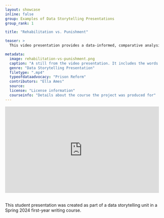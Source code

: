 ```yaml
---
layout: showcase
inline: false
group: Examples of Data Storytelling Presentations
group_rank: 1

title: "Rehabilitation vs. Punishment"

teaser: >
  This video presentation provides a data-informed, comparative analysis of prisons in Norway and the United States, with emphasis on the statistics detailing the different outcomes associated with these two very different prison systems. Whereas the US system focuses on punishing inmates, Norway prioritizes rehabilitation. The presentation draws on research and data to argue in favor of the Norwegian approach and its potential to serve as a model for other countries aiming to humanize and improve their own criminal justice systems.

metadata:
  image: rehabilitation-vs-punishment.png
  caption: "A still from the video presentation. It includes the words 'Rehabilitation v.s. Punishment' at the top of the image, and below there is a photo of a hallway of a prison facility. There are windows and technical equipment lining the right side of the hallway, and cells on the left. Two hands from a black individual rest through one of the cells."
  genre: "Data Storytelling Presentation"
  filetype: ".mp4"
  typeofdataadvocacy: "Prison Reform"
  contributors: "Ella Ames"
  source: 
  license: "License information"
  courseinfo: "Details about the course the project was produced for"
---
```


<div style="max-width: 1280px"><div style="position: relative; padding-bottom: 56.25%; height: 0; overflow: hidden;"><iframe src="https://www.youtube.com/embed/FDUK8HlAtBg?videoseries?list=PL9_5y1s7b_5bUQ0dfnXgwzjjEnDWQ7NLS&rel=0" width="1280" height="720" frameborder="0" scrolling="no" allowfullscreen allow="autoplay" title="Rehabilitation vs. Punishment" style="border:none; position: absolute; top: 0; left: 0; right: 0; bottom: 0; height: 100%; max-width: 100%;"></iframe></div></div>

<br>

This student presentation was created as part of a data storytelling unit in a Spring 2024 first-year writing course.

<br>

